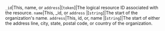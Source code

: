  `_id`|This, name, or `address`|[`token`]|The logical resource ID associated with the resource.
 `name`|This, _id, or `address`				|[`string`]|The start of the organization's name.
 `address`|This, id, or, name				|[`string`]|The start of either the address line, city, state, postal code, or country of the organization.
